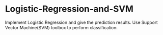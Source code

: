 # Logistic-Regression-and-SVM
Implement Logistic Regression and give the prediction results.
Use Support Vector Machine(SVM) toolbox to perform classification.
